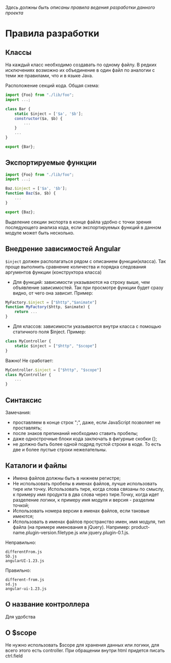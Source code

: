 _Здесь должны быть описаны правила ведения разработки данного проекта_

# Правила разработки

## Классы

На каждый класс необходимо создавать по одному файлу. В редких исключениях
возможно их объединение в один файл по аналогии с теми же правилами, что
и в языке Java.

Расположение секций кода. Общая схема:

```javascript
import {Foo} from "./lib/foo";
import ...;

class Bar {
    static $inject = ['$a', '$b'];
    constructor($a, $b) {
        ...
    }
    ...
}

export {Bar};
```

## Экспортируемые функции

```javascript
import {Foo} from "./lib/foo";
import ...;

Baz.$inject = ['$a', '$b'];
function Baz($a, $b) {
    ...
}

export {Baz};
```

Выделение секции экспорта в конце файла удобно с точки
зрения последующего анализа кода, если экспортируемых
функций в данном модуле может быть несколько.

## Внедрение зависимостей Angular

`$inject` должен располагаться рядом с описанием функции(класса).
Так проще выполнить сравнение количества и порядка следования аргументов
функции (конструктора класса)

* Для функций: зависимости указываются на строку выше, чем объявление зависимостей.
Так при просмотре функции будет сразу видно, от чего она зависит.
Пример:
```javascript
MyFactory.$inject = ["$http","$animate"]
function MyFactory($http, $animate) {
    return ...
}
```

* Для классов: зависимости указываются внутри класса с помощью статичного поля $inject.
Пример:
``` JavaScript
class MyController {
    static $inject = ["$http", "$scope"]
}
```

Важно! Не сработает:
``` JavaScript
MyController.$inject = ["$http", "$scope"]
class MyController {
    ...
}
```


## Синтаксис

Замечания:
* проставляем в конце строк ";", даже, если JavaScript позволяет не проставлять;
* после знаков препинаний необходимо ставить пробелы;
* даже однострочные блоки кода заключать в фигурные скобки {};
* не должно быть более одной подряд пустой строки в коде. То есть две и более
пустые строки нежелательны.

## Каталоги и файлы

* Имена файлов должны быть в нижнем регистре;
* Не использовать пробелы в именах файлов, лучше использовать тире или точку. Использовать тире, когда слова связаны по смыслу, к примеру имя продукта в два слова через тире.Точку, когда идет разделение логики, к примеру имя модуля и версия - разделим точкой;
* Использовать номера версии в именах файлов, если таковые имеются;
* Использовать в именах файлов пространство имен, имя модуля, тип файла (на примере именования в jQuery). Например: product-name.plugin-version.filetype.js или jquery.plugin-0.1.js.

Неправильно:

    differentFrom.js
    SD.js
    angularUI-1.23.js

Правильно:

    different-from.js
    sd.js
    angular-ui-1.23.js

## О название контроллера
Для удобства

## О $scope
Не нужно использовать $scope для хранения данных или логики,
для всего этого есть controller. При обращении внутри html
придется писать ctrl.field 
